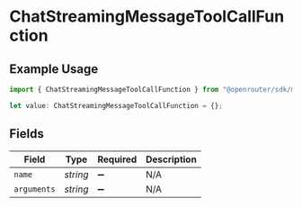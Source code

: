 # ChatStreamingMessageToolCallFunction

## Example Usage

```typescript
import { ChatStreamingMessageToolCallFunction } from "@openrouter/sdk/models";

let value: ChatStreamingMessageToolCallFunction = {};
```

## Fields

| Field              | Type               | Required           | Description        |
| ------------------ | ------------------ | ------------------ | ------------------ |
| `name`             | *string*           | :heavy_minus_sign: | N/A                |
| `arguments`        | *string*           | :heavy_minus_sign: | N/A                |